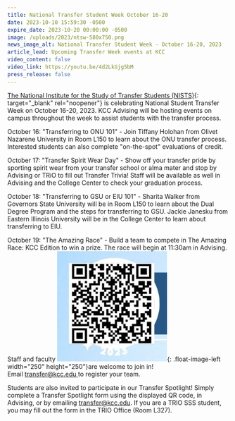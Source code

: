 ```yaml
---
title: National Transfer Student Week October 16-20
date: 2023-10-10 15:59:30 -0500
expire_date: 2023-10-20 00:00:00 -0500
image: /uploads/2023/ntsw-580x750.png
news_image_alt: National Transfer Student Week - October 16-20, 2023
article_lead: Upcoming Transfer Week events at KCC
video_content: false
video_link: https://youtu.be/4d2LkGjg5bM
press_release: false
---
```

[The National Institute for the Study of Transfer Students (NISTS)](http://www.nists.org/ntsw){: target="_blank" rel="noopener"} is celebrating National Student Transfer Week on October 16-20, 2023. KCC Advising will be hosting events on campus throughout the week to assist students with the transfer process.&nbsp;

October 16: "Transferring to ONU 101" - Join Tiffany Holohan from Olivet Nazarene University in Room L150 to learn about the ONU transfer process. Interested students can also complete "on-the-spot" evaluations of credit.

October 17: "Transfer Spirit Wear Day" - Show off your transfer pride by sporting spirit wear from your transfer school or alma mater and stop by Advising or TRiO to fill out Transfer Trivia! Staff will be available as well in Advising and the College Center to check your graduation process.

October 18: "Transferring to GSU or EIU 101" - Sharita Walker from Governors State University will be in Room L150 to learn about the Dual Degree Program and the steps for transferring to GSU. Jackie Janesku from Eastern Illinois University will be in the College Center to learn about transferring to EIU.

October 19: "The Amazing Race" - Build a team to compete in The Amazing Race: KCC Edition to win a prize. The race will begin at 11:30am in Advising. Staff and faculty ![](/uploads/2023/transferweekqr-250x250.jpg){: .float-image-left width="250" height="250"}are welcome to join in! Email&nbsp;[transfer@kcc.edu&nbsp;](mailto:transfer@kcc.edu)to register your team.

Students are also invited to participate in our Transfer Spotlight! Simply complete a Transfer Spotlight form using the displayed QR code, in Advising, or by emailing [transfer@kcc.edu](mailto:transfer@kcc.edu). If you are a TRIO SSS student, you may fill out the form in the TRIO Office (Room L327).&nbsp;

​​​​